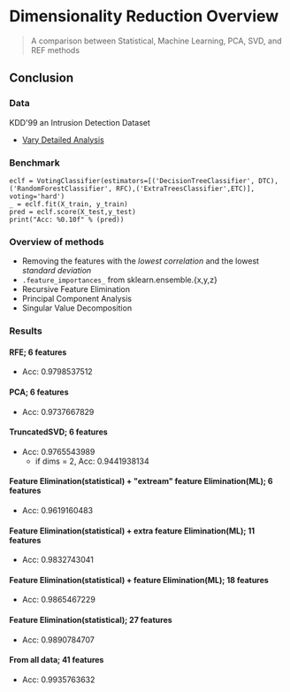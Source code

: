 # Dimensionality Reduction Overview

> A comparison between Statistical, Machine Learning, PCA, SVD, and REF methods


## Conclusion 

### Data
KDD'99 an Intrusion Detection Dataset
* [Vary Detailed Analysis](https://www.ee.ryerson.ca/~bagheri/papers/cisda.pdf)
### Benchmark
```
eclf = VotingClassifier(estimators=[('DecisionTreeClassifier', DTC), ('RandomForestClassifier', RFC),('ExtraTreesClassifier',ETC)], voting='hard')
_ = eclf.fit(X_train, y_train)
pred = eclf.score(X_test,y_test)
print("Acc: %0.10f" % (pred))
```

### Overview of methods
* Removing the features with the _lowest correlation_ and the lowest _standard deviation_   
* `.feature_importances_` from sklearn.ensemble.{x,y,z} 
* Recursive Feature Elimination
* Principal Component Analysis
* Singular Value Decomposition





### Results 

#### RFE; 6 features
* Acc: 0.9798537512

#### PCA; 6 features
* Acc: 0.9737667829

#### TruncatedSVD; 6 features
* Acc: 0.9765543989
  * if dims = 2, Acc: 0.9441938134

#### Feature Elimination(statistical) + "extream" feature Elimination(ML); 6 features
* Acc: 0.9619160483  

#### Feature Elimination(statistical) + extra feature Elimination(ML); 11 features
* Acc: 0.9832743041  

#### Feature Elimination(statistical) + feature Elimination(ML); 18 features
* Acc: 0.9865467229 

#### Feature Elimination(statistical); 27 features
* Acc: 0.9890784707 

#### From all data; 41 features
* Acc: 0.9935763632
